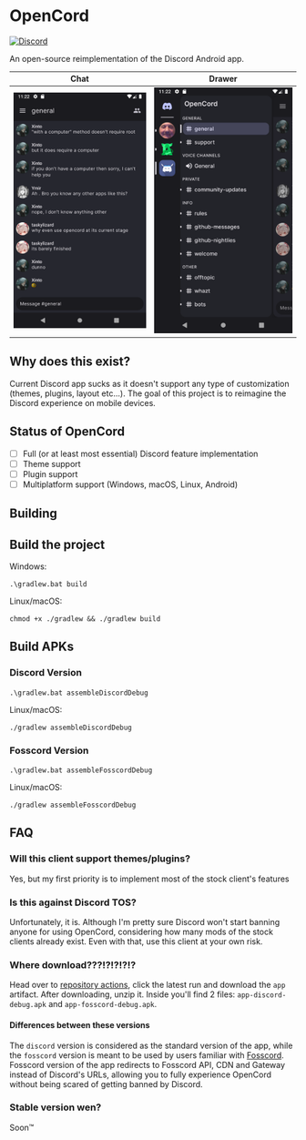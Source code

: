 # OpenCord
[![Discord](https://img.shields.io/discord/885879572447522817.svg?color=blue&label=OpenCord&logo=discord&style=for-the-badge)](https://discord.gg/3y6vbneMsW)

An open-source reimplementation of the Discord Android app.

Chat                            |  Drawer
:------------------------------:|:------------------------------:
 ![](github/screenshot_chat.png) | ![](github/screenshot_drawer.png)


Why does this exist?
--------------------
Current Discord app sucks as it doesn't support any type of customization (themes, plugins, layout etc...). The goal of this
project is to reimagine the Discord experience on mobile devices.

Status of OpenCord
------------------
- [ ] Full (or at least most essential) Discord feature implementation
- [ ] Theme support
- [ ] Plugin support
- [ ] Multiplatform support (Windows, macOS, Linux, Android)

Building
--------
## Build the project

Windows:
```shell
.\gradlew.bat build
```

Linux/macOS:
```shell
chmod +x ./gradlew && ./gradlew build
```

## Build APKs

### Discord Version
```shell
.\gradlew.bat assembleDiscordDebug
```

Linux/macOS:
```shell
./gradlew assembleDiscordDebug
```

### Fosscord Version
```shell
.\gradlew.bat assembleFosscordDebug
```

Linux/macOS:
```shell
./gradlew assembleFosscordDebug
```

FAQ
---
### Will this client support themes/plugins?
Yes, but my first priority is to implement most of the stock client's features

### Is this against Discord TOS?
Unfortunately, it is. Although I'm pretty sure Discord won't start banning anyone
for using OpenCord, considering how many mods of the stock clients already exist.
Even with that, use this client at your own risk.

### Where download???!?!?!?!?
Head over to [repository actions](https://github.com/X1nto/OpenCord/actions), click the latest run and download the `app` artifact.
After downloading, unzip it. Inside you'll find 2 files: `app-discord-debug.apk` and `app-fosscord-debug.apk`.

#### Differences between these versions
The `discord` version is considered as the standard version of the app, while the `fosscord` version is meant to be used by users familiar with [Fosscord](https://github.com/fosscord/fosscord).
Fosscord version of the app redirects to Fosscord API, CDN and Gateway instead of Discord's URLs, allowing you to fully experience OpenCord without being scared of getting banned by Discord.

### Stable version wen?
Soon™
